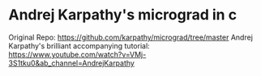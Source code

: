 # Andrej Karpathy's micrograd in c

Original Repo: https://github.com/karpathy/micrograd/tree/master
Andrej Karpathy's brilliant accompanying tutorial: https://www.youtube.com/watch?v=VMj-3S1tku0&ab_channel=AndrejKarpathy

